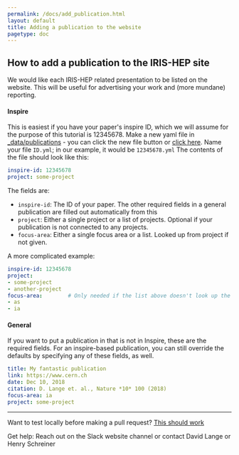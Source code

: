 ```yaml
---
permalink: /docs/add_publication.html
layout: default
title: Adding a publication to the website
pagetype: doc
---
```


## How to add a publication to the IRIS-HEP site

We would like each IRIS-HEP related presentation to be listed on the website.
This will be useful for advertising your work and (more mundane) reporting.

#### Inspire

This is easiest if you have your paper's inspire ID, which we will assume for the purpose of this tutorial is 12345678. Make a new yaml file in  [_data/publications](https://github.com/iris-hep/iris-hep.github.io-source/tree/master/_data/publications) - you can click the new file button or [click here](https://github.com/iris-hep/iris-hep.github.io-source/new/master/_data/publications). Name your file `ID.yml`; in our example, it would be `12345678.yml` The contents of the file should look like this:

```yaml
inspire-id: 12345678
project: some-project
```

The fields are:

* `inspire-id`: The ID of your paper. The other required fields in a general publication are filled out automatically from this
* `project`: Either a single project or a list of projects. Optional if your publication is not connected to any projects.
* `focus-area`: Either a single focus area or a list. Looked up from project if not given.


A more complicated example:

```yaml
inspire-id: 12345678
project:
- some-project
- another-project
focus-area:        # Only needed if the list above doesn't look up the right areas!
- as
- ia
```


#### General

If you want to put a publication in that is not in Inspire, these are the required fields. For an inspire-based publication, you can still override the defaults by specifying any of these fields, as well.

```yaml
title: My fantastic publication
link: https://www.cern.ch
date: Dec 10, 2018
citation: D. Lange et. al., Nature *10* 100 (2018)
focus-area: ia
project: some-project
```

---

Want to test locally before making a pull request? [This should work](https://jekyllrb.com/docs/)

Get help: Reach out on the Slack website channel or contact David Lange or Henry Schreiner

